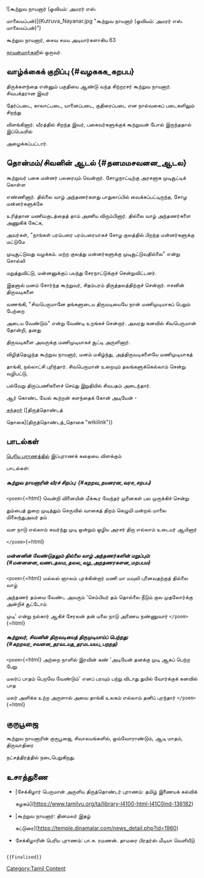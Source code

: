 ![கூற்றுவ நாயனார் (ஓவியம்: அமரர் எஸ்.
மாலையப்பன்)](Kutruva_Nayanar.jpg "கூற்றுவ நாயனார் (ஓவியம்: அமரர் எஸ். மாலையப்பன்)")
கூற்றுவ நாயனார், சைவ சமய அடியார்களாகிய 63
[நாயன்மார்கள](நாயன்மார்கள் "wikilink")ில் ஒருவர்.

## வாழ்க்கைக் குறிப்பு {#வழககக_கறபப}

திருக்களந்தை என்னும் பகுதியை ஆண்டு வந்த சிற்றரசர் கூற்றுவ நாயனார். சிவபக்தரான இவர்
தேர்ப்படை, காலாட்படை, யானைப்படை, குதிரைப்படை என நால்வகைப் படைகளிலும் சிறந்து
விளங்கினார். வீரத்தில் சிறந்த இவர், பகைவர்களுக்குக் கூற்றுவன் போல் இருந்ததால் இப்பெயரில்
அழைக்கப்பட்டார்.

## தொன்மம்/சிவனின் ஆடல் {#தனமமசவனன_ஆடல}

கூற்றுவர் பகை மன்னர் பலரையும் வென்றார். சோழநாட்டிற்கு அரசனாக முடிசூட்டிக் கொள்ள
எண்ணினார். தில்லை வாழ் அந்தணர்களது பாதுகாப்பில் வைக்கப்பட்டிருந்த, சோழ மன்னர்களுக்கே
உரித்தான மணிமகுடத்தைத் தாம் அணிய விரும்பினார். தில்லை வாழ் அந்தணர்களை அணுகிக் கேட்க,
அவர்கள், "நாங்கள் பரம்பரை பரம்பரையாகச் சோழ குலத்தில் பிறந்த மன்னர்களுக்கு மட்டுமே
முடிசூட்டுவது வழக்கம். மற்ற குலத்து மன்னர்களுக்கு முடிசூட்டுவதில்லை" என்று சொல்லி
மறுத்துவிட்டு, மன்னனுக்குப் பயந்து சேரநாட்டுக்குச் சென்றுவிட்டனர்.

இதனால் மனம் சோர்ந்த கூற்றுவர், சிதம்பரம் திருத்தலத்திற்குச் சென்றார். ஈசனின் திருவடிகளை
வணங்கி, "சிவபெருமானே தங்களுடைய திருவடியையே நான் மணிமுடியாகப் பெறும் பேற்றை
அடைய வேண்டும்" என்று வேண்டி உறங்கச் சென்றார். அவரது கனவில் சிவபெருமான் தோன்றி, தனது
திருவடிகளை அவருக்கு மணிமுடியாகச் சூட்டி அருளினார்.

விழித்தெழுந்த கூற்றுவ நாயனார், மனம் மகிழ்ந்து, அத்திருவடிகளையே மணிமுடியாகத்
தாங்கி, நல்லாட்சி புரிந்தார். சிவபெருமான் உறையும் தலங்களுக்கெல்லாம் சென்று வழிபட்டு,
பல்வேறு திருப்பணிகளைச் செய்து இறுதியில் சிவபதம் அடைந்தார்.

ஆர் கொண்ட வேல் கூற்றன் களந்தைக் கோன் அடியேன் -
[சுந்தரர்](சுந்தரமூர்த்தி_நாயனார் "wikilink") ([திருத்தொண்டத்
தொகை](திருத்தொண்டத்_தொகை "wikilink"))

## பாடல்கள்

[பெரிய புராணத்தில்](பெரிய_புராணம் "wikilink") இப்புராணக் கதையை விளக்கும்
பாடல்கள்:

##### கூற்றுவ நாயனாரின் வீரச் சிறப்பு: {#கறறவ_நயனரன_வரச_சறபப}

`<poem>`{=html} வென்றி வினையின் மீக்கூர வேந்தர் முனைகள் பல முருக்கிச் சென்று
தும்பைத் துறை முடித்தும் செருவில் வாகைத் திறம் கெழுமி மன்றல் மாலை மிலைந்துஅவர் தம்
வள நாடு எல்லாம் கவர்ந்து முடி ஒன்றும் ஒழிய அரசர் திரு எல்லாம் உடையர் ஆயினார்
`</poem>`{=html}

##### மன்னனின் வேண்டுதலும் தில்லை வாழ் அந்தணர்களின் மறுப்பும்: {#மனனனன_வணடதலம_தலல_வழ_அநதணரகளன_மறபபம}

`<poem>`{=html} மல்லல் ஞாலம் புரக்கின்றார் மணி மா மவுலி புனைவதற்குத் தில்லை வாழ்
அந்தணர் தம்மை வேண்ட அவரும் \'செம்பியர் தம் தொல்லை நீடும் குல முதலோர்க்கு அன்றிச் சூட்டோம்
முடி\' என்று நல்கார் ஆகிச் சேரலன் தன் மலை நாடு அணைய நண்ணுவார் `</poem>`{=html}

##### கூற்றுவர், சிவனின் திருவடியைத் திருமுடியாய்ப் பெற்றது: {#கறறவர_சவனன_தரவடயத_தரமடயயப_பறறத}

`<poem>`{=html} அற்றை நாளில் இரவின் கண் \'அடியேன் தனக்கு முடி ஆகப் பெற்ற பேறு
மலர்ப் பாதம் பெறவே வேண்டும்\' எனப் பரவும் பற்று விடாது துயில் வோர்க்குக் கனவில் பாத
மலர் அளிக்க உற்ற அருளால் அவை தாங்கி உலகம் எல்லாம் தனிப் புரந்தார் `</poem>`{=html}

## குருபூஜை

கூற்றுவ நாயனாரின் குருபூஜை, சிவாலயங்களில், ஒவ்வோராண்டும், ஆடி மாதம், திருவாதிரை
நட்சத்திரத்தில் நடைபெறுகிறது.

## உசாத்துணை

-   [சேக்கிழார் பெருமான் அருளிய திருத்தொண்டர் புராணம்: தமிழ் இணையக் கல்விக்
    கழகம்](https://www.tamilvu.org/ta/library-l4100-html-l41C0ind-136182)
-   [கூற்றுவ நாயனார்: தினமலர் இதழ்
    கட்டுரை](https://temple.dinamalar.com/news_detail.php?id=1960)
-   சேக்கிழாரின் பெரிய புராணம்: பா.சு. ரமணன். தாமரை பிரதர்ஸ் மீடியா வெளியீடு

```{=mediawiki}
{{Finalised}}
```
[Category:Tamil Content](Category:Tamil_Content "wikilink")
